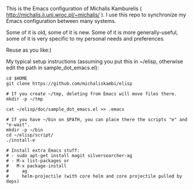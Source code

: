 This is the Emacs configuration of Michalis Kamburelis ( http://michalis.ii.uni.wroc.pl/~michalis/ ). I use this repo to synchronize my Emacs configuration between many systems.

Some of it is old, some of it is new. Some of it is more generally-useful, some of it is very specific to my personal needs and preferences.

Reuse as you like:)

My typical setup instructions (assuming you put this in ~/elisp, otherwise edit the path in sample_dot_emacs.el):

~~~~
cd $HOME
git clone https://github.com/michaliskambi/elisp

# If you create ~/tmp, deleting from Emacs will move files there.
mkdir -p ~/tmp

cat ~/elisp/doc/sample_dot_emacs.el >> .emacs

# If you have ~/bin on $PATH, you can place there the scripts "e" and "e-wait".
mkdir -p ~/bin
cd ~/elisp/script/
./install-e

# Install extra Emacs stuff:
# - sudo apt-get install magit silversearcher-ag
# - M-x list-packages or
#   M-x package-install
#     ag
#     helm-projectile (with core helm and core projectile pulled by deps)
~~~~

